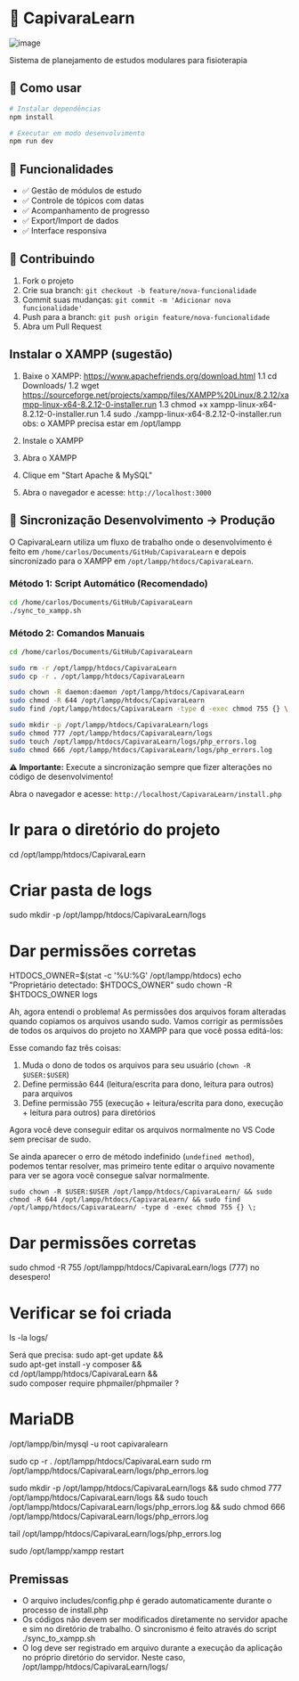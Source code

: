 # 🐾 CapivaraLearn

![image](https://github.com/user-attachments/assets/a164def9-f2ac-4444-b554-fcc810e5992b)

Sistema de planejamento de estudos modulares para fisioterapia

## 🚀 Como usar

```bash
# Instalar dependências
npm install

# Executar em modo desenvolvimento
npm run dev
```

## 📱 Funcionalidades

- ✅ Gestão de módulos de estudo
- ✅ Controle de tópicos com datas
- ✅ Acompanhamento de progresso
- ✅ Export/Import de dados
- ✅ Interface responsiva

## 🤝 Contribuindo

1. Fork o projeto
2. Crie sua branch: `git checkout -b feature/nova-funcionalidade`
3. Commit suas mudanças: `git commit -m 'Adicionar nova funcionalidade'`
4. Push para a branch: `git push origin feature/nova-funcionalidade`
5. Abra um Pull Request


## Instalar o XAMPP (sugestão)

1. Baixe o XAMPP: https://www.apachefriends.org/download.html
1.1 cd Downloads/
1.2 wget https://sourceforge.net/projects/xampp/files/XAMPP%20Linux/8.2.12/xampp-linux-x64-8.2.12-0-installer.run
1.3 chmod +x xampp-linux-x64-8.2.12-0-installer.run 
1.4 sudo ./xampp-linux-x64-8.2.12-0-installer.run
obs: o XAMPP precisa estar em /opt/lampp


2. Instale o XAMPP
3. Abra o XAMPP
4. Clique em "Start Apache & MySQL"
5. Abra o navegador e acesse: `http://localhost:3000`


## 🔄 Sincronização Desenvolvimento → Produção

O CapivaraLearn utiliza um fluxo de trabalho onde o desenvolvimento é feito em `/home/carlos/Documents/GitHub/CapivaraLearn` e depois sincronizado para o XAMPP em `/opt/lampp/htdocs/CapivaraLearn`.

### Método 1: Script Automático (Recomendado)
```bash
cd /home/carlos/Documents/GitHub/CapivaraLearn
./sync_to_xampp.sh
```

### Método 2: Comandos Manuais
```bash
cd /home/carlos/Documents/GitHub/CapivaraLearn

sudo rm -r /opt/lampp/htdocs/CapivaraLearn
sudo cp -r . /opt/lampp/htdocs/CapivaraLearn

sudo chown -R daemon:daemon /opt/lampp/htdocs/CapivaraLearn 
sudo chmod -R 644 /opt/lampp/htdocs/CapivaraLearn 
sudo find /opt/lampp/htdocs/CapivaraLearn -type d -exec chmod 755 {} \;

sudo mkdir -p /opt/lampp/htdocs/CapivaraLearn/logs
sudo chmod 777 /opt/lampp/htdocs/CapivaraLearn/logs
sudo touch /opt/lampp/htdocs/CapivaraLearn/logs/php_errors.log
sudo chmod 666 /opt/lampp/htdocs/CapivaraLearn/logs/php_errors.log
```

**⚠️ Importante:** Execute a sincronização sempre que fizer alterações no código de desenvolvimento!


Abra o navegador e acesse: `http://localhost/CapivaraLearn/install.php`

# Ir para o diretório do projeto
cd /opt/lampp/htdocs/CapivaraLearn

# Criar pasta de logs
sudo mkdir -p /opt/lampp/htdocs/CapivaraLearn/logs

# Dar permissões corretas
HTDOCS_OWNER=$(stat -c '%U:%G' /opt/lampp/htdocs)
echo "Proprietário detectado: $HTDOCS_OWNER"
sudo chown -R $HTDOCS_OWNER logs


Ah, agora entendi o problema! As permissões dos arquivos foram alteradas quando copiamos os arquivos usando sudo. Vamos corrigir as permissões de todos os arquivos do projeto no XAMPP para que você possa editá-los: 

Esse comando faz três coisas:
1. Muda o dono de todos os arquivos para seu usuário (`chown -R $USER:$USER`)
2. Define permissão 644 (leitura/escrita para dono, leitura para outros) para arquivos
3. Define permissão 755 (execução + leitura/escrita para dono, execução + leitura para outros) para diretórios

Agora você deve conseguir editar os arquivos normalmente no VS Code sem precisar de sudo. 

Se ainda aparecer o erro de método indefinido (`undefined method`), podemos tentar resolver, mas primeiro tente editar o arquivo novamente para ver se agora você consegue salvar normalmente.
~~~
sudo chown -R $USER:$USER /opt/lampp/htdocs/CapivaraLearn/ && sudo chmod -R 644 /opt/lampp/htdocs/CapivaraLearn/ && sudo find /opt/lampp/htdocs/CapivaraLearn/ -type d -exec chmod 755 {} \;
~~~


# Dar permissões corretas
sudo chmod -R 755 /opt/lampp/htdocs/CapivaraLearn/logs
(777) no desespero!

# Verificar se foi criada
ls -la logs/


Será que precisa:
sudo apt-get update && \
sudo apt-get install -y composer && \
cd /opt/lampp/htdocs/CapivaraLearn && \
sudo composer require phpmailer/phpmailer
?




# MariaDB

/opt/lampp/bin/mysql -u root capivaralearn 


sudo cp -r . /opt/lampp/htdocs/CapivaraLearn
sudo rm /opt/lampp/htdocs/CapivaraLearn/logs/php_errors.log 

sudo mkdir -p /opt/lampp/htdocs/CapivaraLearn/logs && sudo chmod 777 /opt/lampp/htdocs/CapivaraLearn/logs && sudo touch /opt/lampp/htdocs/CapivaraLearn/logs/php_errors.log && sudo chmod 666 /opt/lampp/htdocs/CapivaraLearn/logs/php_errors.log


tail /opt/lampp/htdocs/CapivaraLearn/logs/php_errors.log


sudo /opt/lampp/xampp restart


## Premissas

* O arquivo includes/config.php é gerado automaticamente durante o processo de install.php
* Os códigos não devem ser modificados diretamente no servidor apache e sim no diretório de trabalho. O sincronismo é feito através do script ./sync_to_xampp.sh
* O log deve ser registrado em arquivo durante a execução da aplicação no próprio diretório do servidor. Neste caso, /opt/lampp/htdocs/CapivaraLearn/logs/